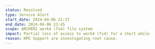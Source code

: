```yaml
---
status: Resolved
type: Service Alert
start_date: 2024-04-06 21:37 
end_date: 2024-04-06 23:45 
scope: ARCHER2 work4 (fs4) file system 
impact: Partial loss of access to work4 (fs4) for a short while
reason: HPE Support are investigating root cause.
---
```

